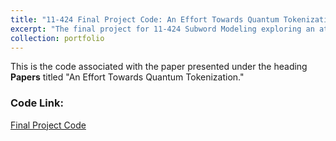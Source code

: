 ```yaml
---
title: "11-424 Final Project Code: An Effort Towards Quantum Tokenization"
excerpt: "The final project for 11-424 Subword Modeling exploring an attempt at developing a quantum tokenization schema."
collection: portfolio
---
```


This is the code associated with the paper presented under the heading **Papers** titled "An Effort Towards Quantum Tokenization."

### Code Link: 
[Final Project Code](https://github.com/Charis-Graham/Charis-Graham.github.io/blob/master/files/FinalProject.ipynb)  
